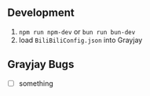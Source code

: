 ## Development
1.  `npm run npm-dev` or `bun run bun-dev`
2.  load `BiliBiliConfig.json` into Grayjay

## Grayjay Bugs
- [ ]   something
